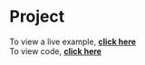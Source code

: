 # Project
To view a live example, **[click here](https://ak-0283.github.io/projects/Project%201/)**
<br>
To view code, **[click here](https://github.com/ak-0283/projects/tree/main/Project%201)**
